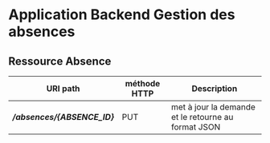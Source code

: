 Application Backend Gestion des absences
========================================


Ressource Absence
-------------------


URI path                         |  méthode HTTP  |  Description     
-------------------------------- | -------------- | --------------------------------------------------------------------------
**_/absences/{ABSENCE_ID}_**     |  PUT           |  met à jour la demande et le retourne au format JSON